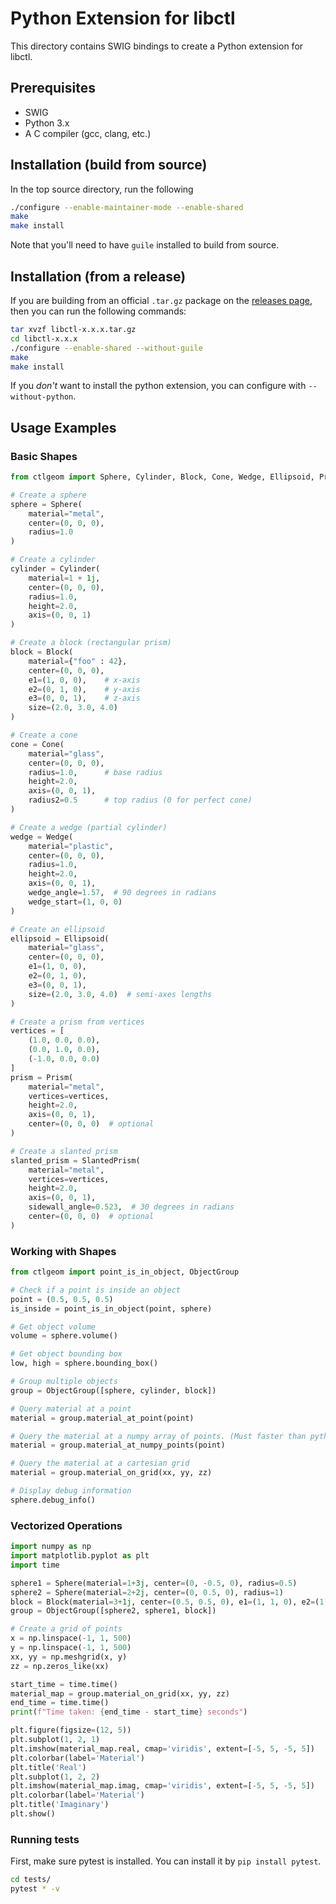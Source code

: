 # Python Extension for libctl

This directory contains SWIG bindings to create a Python extension for libctl.

## Prerequisites
- SWIG
- Python 3.x
- A C compiler (gcc, clang, etc.)

## Installation (build from source)

In the top source directory, run the following
```bash
./configure --enable-maintainer-mode --enable-shared
make
make install
```
Note that you'll need to have `guile` installed to build from source.

## Installation (from a release)

If you are building from an official `.tar.gz` package on the [releases page](https://github.com/NanoComp/libctl/releases), then you can run the following commands:
```bash
tar xvzf libctl-x.x.x.tar.gz
cd libctl-x.x.x
./configure --enable-shared --without-guile
make
make install
```

If you *don't* want to install the python extension, you can configure with `--without-python`.


## Usage Examples

### Basic Shapes

```python
from ctlgeom import Sphere, Cylinder, Block, Cone, Wedge, Ellipsoid, Prism, SlantedPrism

# Create a sphere
sphere = Sphere(
    material="metal",
    center=(0, 0, 0),
    radius=1.0
)

# Create a cylinder
cylinder = Cylinder(
    material=1 + 1j,
    center=(0, 0, 0),
    radius=1.0,
    height=2.0,
    axis=(0, 0, 1)
)

# Create a block (rectangular prism)
block = Block(
    material={"foo" : 42},
    center=(0, 0, 0),
    e1=(1, 0, 0),    # x-axis
    e2=(0, 1, 0),    # y-axis
    e3=(0, 0, 1),    # z-axis
    size=(2.0, 3.0, 4.0)
)

# Create a cone
cone = Cone(
    material="glass",
    center=(0, 0, 0),
    radius=1.0,      # base radius
    height=2.0,
    axis=(0, 0, 1),
    radius2=0.5      # top radius (0 for perfect cone)
)

# Create a wedge (partial cylinder)
wedge = Wedge(
    material="plastic",
    center=(0, 0, 0),
    radius=1.0,
    height=2.0,
    axis=(0, 0, 1),
    wedge_angle=1.57,  # 90 degrees in radians
    wedge_start=(1, 0, 0)
)

# Create an ellipsoid
ellipsoid = Ellipsoid(
    material="glass",
    center=(0, 0, 0),
    e1=(1, 0, 0),
    e2=(0, 1, 0),
    e3=(0, 0, 1),
    size=(2.0, 3.0, 4.0)  # semi-axes lengths
)

# Create a prism from vertices
vertices = [
    (1.0, 0.0, 0.0),
    (0.0, 1.0, 0.0),
    (-1.0, 0.0, 0.0)
]
prism = Prism(
    material="metal",
    vertices=vertices,
    height=2.0,
    axis=(0, 0, 1),
    center=(0, 0, 0)  # optional
)

# Create a slanted prism
slanted_prism = SlantedPrism(
    material="metal",
    vertices=vertices,
    height=2.0,
    axis=(0, 0, 1),
    sidewall_angle=0.523,  # 30 degrees in radians
    center=(0, 0, 0)  # optional
)
```

### Working with Shapes

```python
from ctlgeom import point_is_in_object, ObjectGroup

# Check if a point is inside an object
point = (0.5, 0.5, 0.5)
is_inside = point_is_in_object(point, sphere)

# Get object volume
volume = sphere.volume()

# Get object bounding box
low, high = sphere.bounding_box()

# Group multiple objects
group = ObjectGroup([sphere, cylinder, block])

# Query material at a point
material = group.material_at_point(point)

# Query the material at a numpy array of points. (Must faster than python loops!)
material = group.material_at_numpy_points(point)

# Query the material at a cartesian grid
material = group.material_on_grid(xx, yy, zz)

# Display debug information
sphere.debug_info()
```

### Vectorized Operations

```python
import numpy as np
import matplotlib.pyplot as plt
import time 

sphere1 = Sphere(material=1+3j, center=(0, -0.5, 0), radius=0.5)
sphere2 = Sphere(material=2+2j, center=(0, 0.5, 0), radius=1)
block = Block(material=3+1j, center=(0.5, 0.5, 0), e1=(1, 1, 0), e2=(1, -1, 0), e3=(0, 0, 1), size=(1, 1, 1))
group = ObjectGroup([sphere2, sphere1, block])

# Create a grid of points
x = np.linspace(-1, 1, 500)
y = np.linspace(-1, 1, 500)
xx, yy = np.meshgrid(x, y)
zz = np.zeros_like(xx)

start_time = time.time()
material_map = group.material_on_grid(xx, yy, zz)
end_time = time.time()
print(f"Time taken: {end_time - start_time} seconds")

plt.figure(figsize=(12, 5))
plt.subplot(1, 2, 1)
plt.imshow(material_map.real, cmap='viridis', extent=[-5, 5, -5, 5])
plt.colorbar(label='Material')
plt.title('Real')
plt.subplot(1, 2, 2)
plt.imshow(material_map.imag, cmap='viridis', extent=[-5, 5, -5, 5])
plt.colorbar(label='Material')
plt.title('Imaginary')
plt.show()
```

### Running tests
First, make sure pytest is installed. You can install it by `pip install pytest`.
```bash
cd tests/
pytest * -v
```